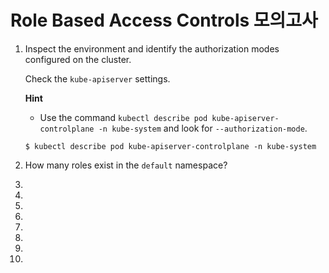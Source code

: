 # Role Based Access Controls 모의고사



1. Inspect the environment and identify the authorization modes configured on the cluster.

   Check the `kube-apiserver` settings.

   **Hint**

   -  Use the command `kubectl describe pod kube-apiserver-controlplane -n kube-system` and look for `--authorization-mode`.

   ```
   $ kubectl describe pod kube-apiserver-controlplane -n kube-system
   ```

2. How many roles exist in the `default` namespace?

   

3. 

4. 

5. 

6. 

7. 

8. 

9. 

10. 